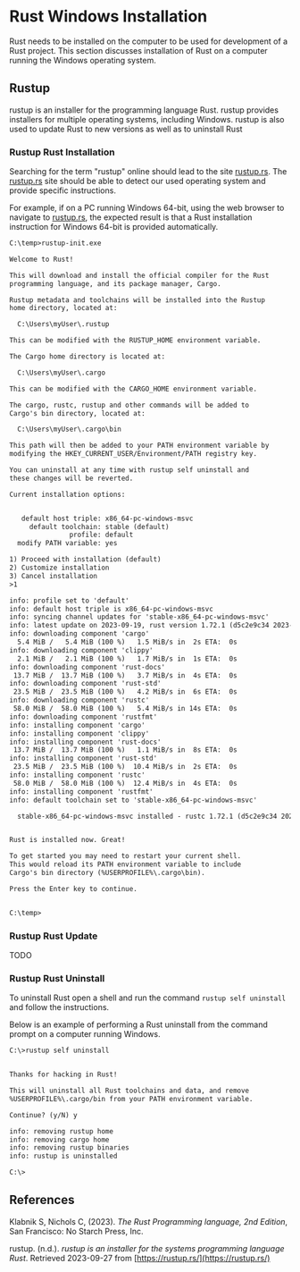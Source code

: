# Rust Windows Installation

Rust needs to be installed on the computer to be used for development of a Rust project. This section discusses installation of Rust on a computer running the Windows operating system.

## Rustup

rustup is an installer for the programming language Rust. rustup provides installers for multiple operating systems, including Windows. rustup is also used to update Rust to new versions as well as to uninstall Rust

### Rustup Rust Installation

Searching for the term "rustup" online should lead to the site [rustup.rs](https://rustup.rs/). The [rustup.rs](https://rustup.rs/) site should be able to detect our used operating system and provide specific instructions.

For example, if on a PC running Windows 64-bit, using the web browser to navigate to [rustup.rs](https://rustup.rs/), the expected result is that a Rust installation instruction for Windows 64-bit is provided automatically.

```txt
C:\temp>rustup-init.exe

Welcome to Rust!

This will download and install the official compiler for the Rust
programming language, and its package manager, Cargo.

Rustup metadata and toolchains will be installed into the Rustup
home directory, located at:

  C:\Users\myUser\.rustup

This can be modified with the RUSTUP_HOME environment variable.

The Cargo home directory is located at:

  C:\Users\myUser\.cargo

This can be modified with the CARGO_HOME environment variable.

The cargo, rustc, rustup and other commands will be added to
Cargo's bin directory, located at:

  C:\Users\myUser\.cargo\bin

This path will then be added to your PATH environment variable by
modifying the HKEY_CURRENT_USER/Environment/PATH registry key.

You can uninstall at any time with rustup self uninstall and
these changes will be reverted.

Current installation options:


   default host triple: x86_64-pc-windows-msvc
     default toolchain: stable (default)
               profile: default
  modify PATH variable: yes

1) Proceed with installation (default)
2) Customize installation
3) Cancel installation
>1

info: profile set to 'default'
info: default host triple is x86_64-pc-windows-msvc
info: syncing channel updates for 'stable-x86_64-pc-windows-msvc'
info: latest update on 2023-09-19, rust version 1.72.1 (d5c2e9c34 2023-09-13)
info: downloading component 'cargo'
  5.4 MiB /   5.4 MiB (100 %)   1.5 MiB/s in  2s ETA:  0s
info: downloading component 'clippy'
  2.1 MiB /   2.1 MiB (100 %)   1.7 MiB/s in  1s ETA:  0s
info: downloading component 'rust-docs'
 13.7 MiB /  13.7 MiB (100 %)   3.7 MiB/s in  4s ETA:  0s
info: downloading component 'rust-std'
 23.5 MiB /  23.5 MiB (100 %)   4.2 MiB/s in  6s ETA:  0s
info: downloading component 'rustc'
 58.0 MiB /  58.0 MiB (100 %)   5.4 MiB/s in 14s ETA:  0s
info: downloading component 'rustfmt'
info: installing component 'cargo'
info: installing component 'clippy'
info: installing component 'rust-docs'
 13.7 MiB /  13.7 MiB (100 %)   1.1 MiB/s in  8s ETA:  0s
info: installing component 'rust-std'
 23.5 MiB /  23.5 MiB (100 %)  10.4 MiB/s in  2s ETA:  0s
info: installing component 'rustc'
 58.0 MiB /  58.0 MiB (100 %)  12.4 MiB/s in  4s ETA:  0s
info: installing component 'rustfmt'
info: default toolchain set to 'stable-x86_64-pc-windows-msvc'

  stable-x86_64-pc-windows-msvc installed - rustc 1.72.1 (d5c2e9c34 2023-09-13)


Rust is installed now. Great!

To get started you may need to restart your current shell.
This would reload its PATH environment variable to include
Cargo's bin directory (%USERPROFILE%\.cargo\bin).

Press the Enter key to continue.


C:\temp>
```

### Rustup Rust Update

TODO

### Rustup Rust Uninstall

To uninstall Rust open a shell and run the command `rustup self uninstall` and follow the instructions.

Below is an example of performing a Rust uninstall from the command prompt on a computer running Windows.

```txt
C:\>rustup self uninstall


Thanks for hacking in Rust!

This will uninstall all Rust toolchains and data, and remove
%USERPROFILE%\.cargo/bin from your PATH environment variable.

Continue? (y/N) y

info: removing rustup home
info: removing cargo home
info: removing rustup binaries
info: rustup is uninstalled

C:\>
```

## References

Klabnik S, Nichols C, (2023). *The Rust Programming language, 2nd Edition*, San Francisco: No Starch Press, Inc.  

rustup. (n.d.). *rustup is an installer for
the systems programming language Rust*. Retrieved 2023-09-27 from [https://rustup.rs/](https://rustup.rs/)  
